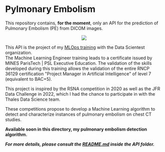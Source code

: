 # Pylmonary Embolism 
<p style="text-align: center;">

This repository contains, **for the moment**, only an API for the prediction of Pulmonary Embolism (PE) from DICOM images.

<div style="text-align: center;">

![](./img/grad_cam.gif)

</div>

This API is the project of my [MLOps training](https://datascientest.com/formation-ml-ops) with the Data Scientest organization.   
The Machine Learning Engineer training leads to a certificate issued by MINES ParisTech | PSL Executive Education. The validation of the skills developed during this training allows the validation of the entire RNCP 36129 certification "Project Manager in Artificial Intelligence" of level 7 (equivalent to BAC+5).

This project is inspired by the RSNA competition in 2020 as well as the JFR Data Challenge in 2022, which I had the chance to participate in with the Thales Data Science team. 

These competitions propose to develop a Machine Learning algorithm to detect and characterize instances of pulmonary embolism on chest CT studies.

**Available soon in this directory, my pulmonary embolism detection algorithm.**

***For more details, please consult the [README.md](https://github.com/Gladouu/Pulmonary-Embolism/tree/main/API/README.md) inside the API folder.***

</p>